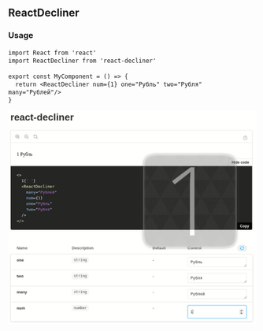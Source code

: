 ## ReactDecliner

### Usage

```tsx
import React from 'react'
import ReactDecliner from 'react-decliner'

export const MyComponent = () => {
  return <ReactDecliner num={1} one="Рубль" two="Рубля" many="Рублей"/>
}
```

<img src="https://raw.githubusercontent.com/Fi1osof/react-decliner/master/react-decliner.gif" >
